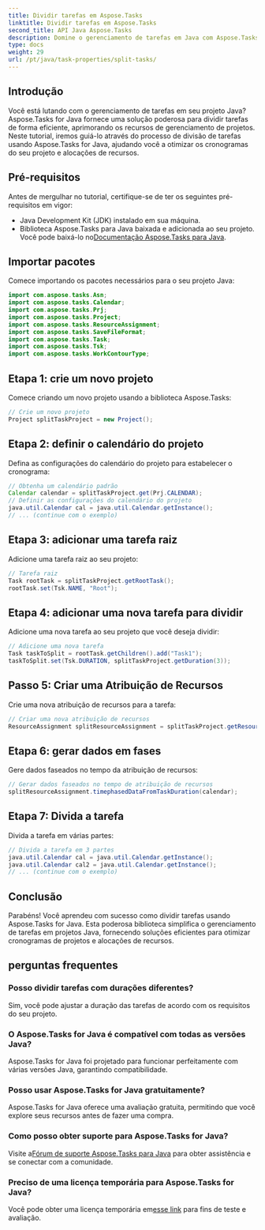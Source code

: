 ```yaml
---
title: Dividir tarefas em Aspose.Tasks
linktitle: Dividir tarefas em Aspose.Tasks
second_title: API Java Aspose.Tasks
description: Domine o gerenciamento de tarefas em Java com Aspose.Tasks! Aprenda como dividir tarefas de forma eficiente para otimizar cronogramas de projetos. Baixe Agora!
type: docs
weight: 29
url: /pt/java/task-properties/split-tasks/
---
```

## Introdução
Você está lutando com o gerenciamento de tarefas em seu projeto Java? Aspose.Tasks for Java fornece uma solução poderosa para dividir tarefas de forma eficiente, aprimorando os recursos de gerenciamento de projetos. Neste tutorial, iremos guiá-lo através do processo de divisão de tarefas usando Aspose.Tasks for Java, ajudando você a otimizar os cronogramas do seu projeto e alocações de recursos.
## Pré-requisitos
Antes de mergulhar no tutorial, certifique-se de ter os seguintes pré-requisitos em vigor:
- Java Development Kit (JDK) instalado em sua máquina.
-  Biblioteca Aspose.Tasks para Java baixada e adicionada ao seu projeto. Você pode baixá-lo no[Documentação Aspose.Tasks para Java](https://reference.aspose.com/tasks/java/).
## Importar pacotes
Comece importando os pacotes necessários para o seu projeto Java:
```java
import com.aspose.tasks.Asn;
import com.aspose.tasks.Calendar;
import com.aspose.tasks.Prj;
import com.aspose.tasks.Project;
import com.aspose.tasks.ResourceAssignment;
import com.aspose.tasks.SaveFileFormat;
import com.aspose.tasks.Task;
import com.aspose.tasks.Tsk;
import com.aspose.tasks.WorkContourType;
```
## Etapa 1: crie um novo projeto
Comece criando um novo projeto usando a biblioteca Aspose.Tasks:
```java
// Crie um novo projeto
Project splitTaskProject = new Project();
```
## Etapa 2: definir o calendário do projeto
Defina as configurações do calendário do projeto para estabelecer o cronograma:
```java
// Obtenha um calendário padrão
Calendar calendar = splitTaskProject.get(Prj.CALENDAR);
// Definir as configurações do calendário do projeto
java.util.Calendar cal = java.util.Calendar.getInstance();
// ... (continue com o exemplo)
```
## Etapa 3: adicionar uma tarefa raiz
Adicione uma tarefa raiz ao seu projeto:
```java
// Tarefa raiz
Task rootTask = splitTaskProject.getRootTask();
rootTask.set(Tsk.NAME, "Root");
```
## Etapa 4: adicionar uma nova tarefa para dividir
Adicione uma nova tarefa ao seu projeto que você deseja dividir:
```java
// Adicione uma nova tarefa
Task taskToSplit = rootTask.getChildren().add("Task1");
taskToSplit.set(Tsk.DURATION, splitTaskProject.getDuration(3));
```
## Passo 5: Criar uma Atribuição de Recursos
Crie uma nova atribuição de recursos para a tarefa:
```java
// Criar uma nova atribuição de recursos
ResourceAssignment splitResourceAssignment = splitTaskProject.getResourceAssignments().add(taskToSplit, null);
```
## Etapa 6: gerar dados em fases
Gere dados faseados no tempo da atribuição de recursos:
```java
// Gerar dados faseados no tempo de atribuição de recursos
splitResourceAssignment.timephasedDataFromTaskDuration(calendar);
```
## Etapa 7: Divida a tarefa
Divida a tarefa em várias partes:
```java
// Divida a tarefa em 3 partes
java.util.Calendar cal = java.util.Calendar.getInstance();
java.util.Calendar cal2 = java.util.Calendar.getInstance();
// ... (continue com o exemplo)
```
## Conclusão
Parabéns! Você aprendeu com sucesso como dividir tarefas usando Aspose.Tasks for Java. Esta poderosa biblioteca simplifica o gerenciamento de tarefas em projetos Java, fornecendo soluções eficientes para otimizar cronogramas de projetos e alocações de recursos.
## perguntas frequentes
### Posso dividir tarefas com durações diferentes?
Sim, você pode ajustar a duração das tarefas de acordo com os requisitos do seu projeto.
### O Aspose.Tasks for Java é compatível com todas as versões Java?
Aspose.Tasks for Java foi projetado para funcionar perfeitamente com várias versões Java, garantindo compatibilidade.
### Posso usar Aspose.Tasks for Java gratuitamente?
Aspose.Tasks for Java oferece uma avaliação gratuita, permitindo que você explore seus recursos antes de fazer uma compra.
### Como posso obter suporte para Aspose.Tasks for Java?
 Visite a[Fórum de suporte Aspose.Tasks para Java](https://forum.aspose.com/c/tasks/15) para obter assistência e se conectar com a comunidade.
### Preciso de uma licença temporária para Aspose.Tasks for Java?
 Você pode obter uma licença temporária em[esse link](https://purchase.aspose.com/temporary-license/) para fins de teste e avaliação.